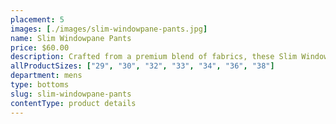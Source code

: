 ```yaml
---
placement: 5
images: [./images/slim-windowpane-pants.jpg]
name: Slim Windowpane Pants
price: $60.00
description: Crafted from a premium blend of fabrics, these Slim Windowpane Pants feature a bold windowpane pattern that adds a touch of refinement to your outfit.  are the perfect choice for a night out on the town or a weekend brunch with friends.
allProductSizes: ["29", "30", "32", "33", "34", "36", "38"]
department: mens
type: bottoms
slug: slim-windowpane-pants
contentType: product details
---
```

